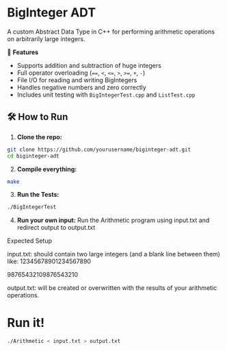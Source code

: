 # BigInteger ADT

A custom Abstract Data Type in C++ for performing arithmetic operations on arbitrarily large integers.

🧮 **Features**
- Supports addition and subtraction of huge integers
- Full operator overloading (`==`, `<`, `<=`, `>`, `>=`, `+`, `-`)
- File I/O for reading and writing BigIntegers
- Handles negative numbers and zero correctly
- Includes unit testing with `BigIntegerTest.cpp` and `ListTest.cpp`

## 🛠 How to Run

1. **Clone the repo:**
```bash
git clone https://github.com/yourusername/biginteger-adt.git
cd biginteger-adt
```

2. **Compile everything:**
```bash
make
```

3. **Run the Tests:**
```bash 
./BigIntegerTest
```

4. **Run your own input:**
Run the Arithmetic program using input.txt and redirect output to output.txt

Expected Setup


input.txt: should contain two large integers (and a blank line between them) like:
12345678901234567890

98765432109876543210

output.txt: will be created or overwritten with the results of your arithmetic operations.

# Run it!
```bash 
./Arithmetic < input.txt > output.txt
```